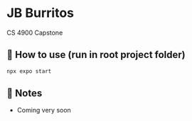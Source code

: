 # JB Burritos

CS 4900 Capstone 

## 🚀 How to use (run in root project folder)

```sh
npx expo start
```

## 📝 Notes

- Coming very soon
